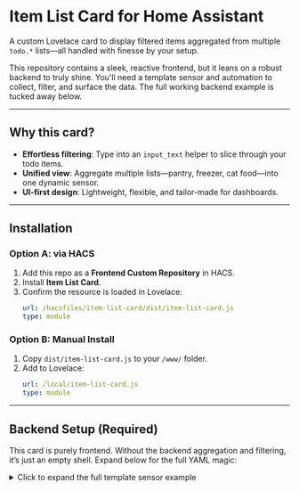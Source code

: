 # Item List Card for Home Assistant

A custom Lovelace card to display filtered items aggregated from multiple `todo.*` lists—all handled with finesse by your setup.

This repository contains a sleek, reactive frontend, but it leans on a robust backend to truly shine. You'll need a template sensor and automation to collect, filter, and surface the data. The full working backend example is tucked away below.

---

##  Why this card?

- **Effortless filtering**: Type into an `input_text` helper to slice through your todo items.
- **Unified view**: Aggregate multiple lists—pantry, freezer, cat food—into one dynamic sensor.
- **UI-first design**: Lightweight, flexible, and tailor-made for dashboards.

---

##  Installation

### Option A: via HACS

1. Add this repo as a **Frontend Custom Repository** in HACS.
2. Install **Item List Card**.
3. Confirm the resource is loaded in Lovelace:
    ```yaml
    url: /hacsfiles/item-list-card/dist/item-list-card.js
    type: module
    ```

### Option B: Manual Install

1. Copy `dist/item-list-card.js` to your `/www/` folder.
2. Add to Lovelace:
    ```yaml
    url: /local/item-list-card.js
    type: module
    ```

---

##  Backend Setup (Required)

This card is purely frontend. Without the backend aggregation and filtering, it’s just an empty shell. Expand below for the full YAML magic:

<details>
<summary>Click to expand the full template sensor example</summary>

```yaml
template:
  - trigger:
      - platform: state
        entity_id: input_text.search_todo_list
      - platform: time_pattern
        seconds: "/1"
      - platform: state
        entity_id:
          - todo.kellervorrate
          - todo.kellervorrate_katzenfutter
          - todo.kellervorrate_safe
          - todo.kellervorrate_marmelade_selbstgemachtes
          - todo.kuhltruhe_keller
          - todo.kuhltruhe_garage
    action:
      - action: todo.get_items
        data:
          status: needs_action
        target:
          entity_id:
            - todo.kellervorrate
            - todo.kellervorrate_safe
            - todo.kellervorrate_katzenfutter
            - todo.kellervorrate_marmelade_selbstgemachtes
            - todo.kuhltruhe_keller
            - todo.kuhltruhe_garage
        response_variable: all_todo_items
    sensor:
      - name: "Kellervorrate Combined Filtered Items"
        unique_id: kellervorrate_combined_filtered_items
        state: >
            {% set input = states('input_text.search_todo_list') | default('') | lower %}
            {% set has_filter = 'todo:' in input %}
            {% set filter_key = (input.split('todo:')[1].split(' ')[0]) if has_filter else '' %}
            {% set search_term = input.split('todo:' ~ filter_key)[1] | trim if has_filter else input %}
            
            {% set lists = [
              'todo.kellervorrate',
              'todo.kellervorrate_safe',
              'todo.kellervorrate_katzenfutter',
              'todo.kellervorrate_marmelade_selbstgemachtes',
              'todo.kuhltruhe_keller',
              'todo.kuhltruhe_garage'
            ] %}
            
            {% set filtered_lists = lists  
              | select('search', filter_key)  
              | list if filter_key else lists %}  
            
            {% if filtered_lists | length == 0 %}
              {% set filtered_lists = lists %}
            {% endif %}
            
            {% if all_todo_items is defined %}
              {% set count = namespace(total=0) %}
              {% for list_id in filtered_lists %}
                {% set items = all_todo_items[list_id]['items'] | default([], true) %}
                {% for item in items %}
                  {% set terms = search_term.split() %}
                  {% if search_term == '' or (terms | select('in', (item.summary | lower)) | list | count == terms | count) %}
                    {% set count.total = count.total + 1 %}
                  {% endif %}
                {% endfor %}
              {% endfor %}
            
              {{ count.total }}
            {% else %}
              0
            {% endif %}
        attributes:
          source_map: >
            {
              "1": "todo.kellervorrate",
              "2": "todo.kellervorrate_safe",
              "3": "todo.kellervorrate_katzenfutter",
              "4": "todo.kellervorrate_marmelade_selbstgemachtes",
              "5": "todo.kuhltruhe_keller",
              "6": "todo.kuhltruhe_garage"
            }
          filtered_items: >
            {% set input = states('input_text.search_todo_list') | default('') | lower %}
            {% set has_filter = 'todo:' in input %}
            {% set filter_key = (input.split('todo:')[1].split(' ')[0]) if has_filter else '' %}
            {% set search_term = input.split('todo:' ~ filter_key)[1] | trim if has_filter else input %}

            {% set lists = [
              'todo.kellervorrate',
              'todo.kellervorrate_safe',
              'todo.kellervorrate_katzenfutter',
              'todo.kellervorrate_marmelade_selbstgemachtes',
              'todo.kuhltruhe_keller',
              'todo.kuhltruhe_garage'
            ] %}
            
            {% set source_map = {
              'todo.kellervorrate': 1,
              'todo.kellervorrate_safe': 2,
              'todo.kellervorrate_katzenfutter': 3,
              'todo.kellervorrate_marmelade_selbstgemachtes': 4,
              'todo.kuhltruhe_keller': 5,
              'todo.kuhltruhe_garage': 6
            } %}
            
            {% set filtered_lists = lists
              | select('search', filter_key)
              | list if filter_key else lists %}
            
            {% if filtered_lists | length == 0 %}
              {% set filtered_lists = lists %}
            {% endif %}
                        
            {% set combined = namespace(items=[]) %}
            
            {% if all_todo_items is defined %}
              {% for list_id in filtered_lists %}
                {% set items = all_todo_items[list_id]['items'] | default([], true) %}
                {% for item in items %}
                  {% if item.summary is defined and item.summary is string %}
                    {% set terms = search_term.split() %}
                    {% if (search_term == '' or (terms | select('in', (item.summary | lower)) | list | count == terms | count)) %}
                      {% set minimal_item = {
                        'u': item.uid,
                        's': item.summary,
                        'd': item.description,
                        'c': source_map[list_id]
                      } %}
                      {% set combined.items = combined.items + [minimal_item] %}
                    {% endif %}
                  {% endif %}
                {% endfor %}
              {% endfor %}
            
              {# combined.items #}
              
              {# ---- SORTING STEP ---- #}
              {% set sorted_items = combined.items | sort(attribute='s', case_sensitive=False) %}
              {{ sorted_items }}
              
            {% else %}
              []
            {% endif %}

  - trigger: 
      - platform: state
        entity_id: sensor.kellervorrate_combined_filtered_items
      - platform: homeassistant
        event: start
    sensor:
      - name: "Kellervorrate Combined Filtered Items Hash"
        unique_id: kellervorrate_combined_filtered_items_hash
        state: "{{ state_attr('sensor.kellervorrate_combined_filtered_items', 'filtered_items') | to_json | sha1}}"
